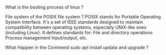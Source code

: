 What is the booting process of linux ?




File system of the POSIX file system ?
    POSIX stands for Portable Operating System Interface. It's a set of IEEE standards designed to maintain compatibility between operating systems, especially UNIX-like ones (including Linux). It defines standards for:
    File and directory operations
    Process management
    Input/output, etc.

What Happen in the Commend sudo apt install updata and upgrade ?
